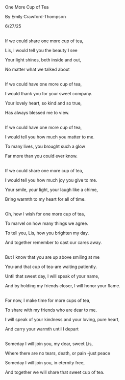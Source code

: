 One More Cup of Tea

By Emily Crawford-Thompson

6/27/25
<br>
<br>

If we could share one more cup of tea,

Lis, I would tell you the beauty I see

Your light shines, both inside and out,

No matter what we talked about
<br>
<br>

If we could have one more cup of tea,

I would thank you for your sweet company.

Your lovely heart, so kind and so true,

Has always blessed me to view.
<br>
<br>

If we could have one more cup of tea,

I would tell you how much you matter to me.

To many lives, you brought such a glow

Far more than you could ever know.
<br>
<br>

If we could share one more cup of tea,

I would tell you how much joy you give to me.

Your smile, your light, your laugh like a chime,

Bring warmth to my heart for all of time.
<br>
<br>

Oh, how I wish for one more cup of tea,

To marvel on how many things we agree.

To tell you, Lis, how you brighten my day,

And together remember to cast our cares away.
<br>
<br>

But I know that you are up above smiling at me

You-and that cup of tea-are waiting patiently.

Until that sweet day, I will speak of your name,

And by holding my friends closer, I will honor your flame.
<br>
<br>

For now, I make time for more cups of tea,

To share with my friends who are dear to me.

I will speak of your kindness and your loving, pure heart,

And carry your warmth until I depart
<br>
<br>

Someday I will join you, my dear, sweet Lis,

Where there are no tears, death, or pain -just peace

Someday I will join you, in eternity free,

And together we will share that sweet cup of tea.